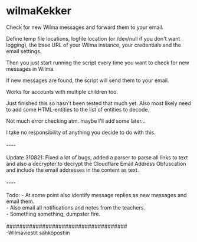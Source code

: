# wilmaKekker
Check for new Wilma messages and forward them to your email.

Define temp file locations, logfile location (or /dev/null if you don't want logging), the base URL of your Wilma instance, your credentials and the email settings.

Then you just start running the script every time you want to check for new messages in Wilma.

If new messages are found, the script will send them to your email.

Works for accounts with multiple children too.

Just finished this so hasn't been tested that much yet. Also most likely need to add some HTML-entities to the list of entities to decode.

Not much error checking atm. maybe I'll add some later...

I take no responsibility of anything you decide to do with this.
</br>
</br>----</br>
</br>Update 310821: Fixed a lot of bugs, added a parser to parse all links to text and also a decrypter to decrypt the Cloudflare Email Address Obfuscation and include the email addresses in the content as text.</br>
</br>
----</br>
</br>
Todo: 
    - At some point also identify message replies as new messages and email them.</br>
    - Also email all notifications and notes from the teachers.</br>
    - Something something, dumpster fire.</br>
</br>
#####################################</br>
-Wilmaviestit sähköpostiin
